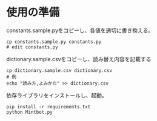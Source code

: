 # 使用の準備
constants.sample.pyをコピーし、各値を適切に書き換える。
```console
cp constants.sample.py constants.py
# edit constants.py
```
dictionary.sample.csvをコピーし、読み替え内容を記載する
```console
cp dictionary.sample.csv dictionary.csv
# 例
echo "読み方,よみかた" >> dictionary.csv
```
依存ライブラリをインストールし、起動。
```console
pip install -r requirements.txt
python Mintbot.py
```
